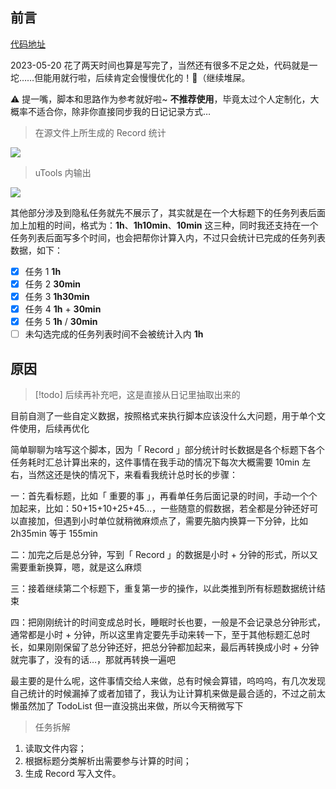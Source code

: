 ## 前言

[代码地址](https://github.com/fengstats/config/blob/main/3-js/note-stats.js)

2023-05-20 花了两天时间也算是写完了，当然还有很多不足之处，代码就是一坨……但能用就行啦，后续肯定会慢慢优化的！🥰（继续堆屎。

⚠️ 提一嘴，脚本和思路作为参考就好啦~ **不推荐使用**，毕竟太过个人定制化，大概率不适合你，除非你直接同步我的日记记录方式…

> 在源文件上所生成的 Record 统计

![](https://cdn.jsdelivr.net/gh/fengstats/blogcdn@main/2023/%E6%97%A5%E8%AE%B0%E6%97%B6%E9%95%BF%E5%88%86%E6%9E%90%E8%84%9A%E6%9C%AC%20Record.png)

> uTools 内输出

![](https://cdn.jsdelivr.net/gh/fengstats/blogcdn@main/2023/%E6%97%A5%E8%AE%B0%E6%97%B6%E9%95%BF%E7%BB%9F%E8%AE%A1%E8%84%9A%E6%9C%AC%20uTools.png)

其他部分涉及到隐私任务就先不展示了，其实就是在一个大标题下的任务列表后面加上加粗的时间，格式为：**1h**、**1h10min**、**10min** 这三种，同时我还支持在一个任务列表后面写多个时间，也会把帮你计算入内，不过只会统计已完成的任务列表数据，如下：

- [x] 任务 1 **1h**
- [x] 任务 2 **30min**
- [x] 任务 3 **1h30min**
- [x] 任务 4 **1h** + **30min**
- [x] 任务 5 **1h** / **30min**
- [ ] 未勾选完成的任务列表时间不会被统计入内 **1h**

## 原因

> [!todo] 后续再补充吧，这是直接从日记里抽取出来的

目前自测了一些自定义数据，按照格式来执行脚本应该没什么大问题，用于单个文件使用，后续再优化

简单聊聊为啥写这个脚本，因为「 Record 」部分统计时长数据是各个标题下各个任务耗时汇总计算出来的，这件事情在我手动的情况下每次大概需要 10min 左右，当然这还是快的情况下，来看看我统计总时长的步骤：

一：首先看标题，比如「 重要的事 」，再看单任务后面记录的时间，手动一个个加起来，比如：50+15+10+25+45…，一些随意的假数据，若全都是分钟还好可以直接加，但遇到小时单位就稍微麻烦点了，需要先脑内换算一下分钟，比如 2h35min 等于 155min

二：加完之后是总分钟，写到「 Record 」的数据是小时 + 分钟的形式，所以又需要重新换算，嗯，就是这么麻烦

三：接着继续第二个标题下，重复第一步的操作，以此类推到所有标题数据统计结束

四：把刚刚统计的时间变成总时长，睡眠时长也要，一般是不会记录总分钟形式，通常都是小时 + 分钟，所以这里肯定要先手动来转一下，至于其他标题汇总时长，如果刚刚保留了总分钟还好，把总分钟都加起来，最后再转换成小时 + 分钟就完事了，没有的话…，那就再转换一遍吧

最主要的是什么呢，这件事情交给人来做，总有时候会算错，呜呜呜，有几次发现自己统计的时候漏掉了或者加错了，我认为让计算机来做是最合适的，不过之前太懒虽然加了 TodoList 但一直没挑出来做，所以今天稍微写下

> 任务拆解

1) 读取文件内容；
2) 根据标题分类解析出需要参与计算的时间；
3) 生成 Record 写入文件。
